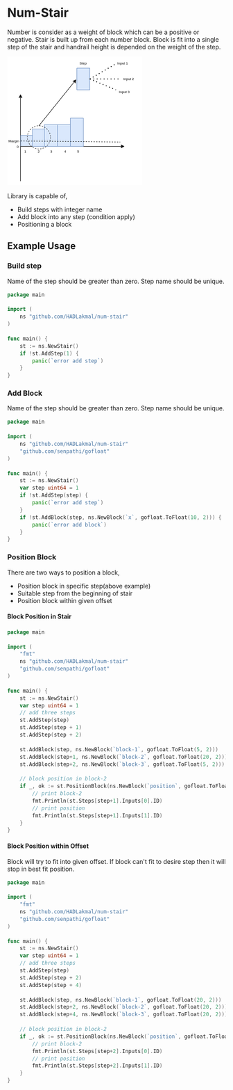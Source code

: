 # Num-Stair

Number is consider as a weight of block which can be a positive or negative.
Stair is built up from each number block. Block is fit into a single step of the stair
and handrail height is depended on the weight of the step.

![Overview](/doc/overview.png)

Library is capable of,

* Build steps with integer name
* Add block into any step (condition apply)
* Positioning a block

## Example Usage

### Build step

Name of the step should be greater than zero. Step name should be unique.

```go
package main

import (
	ns "github.com/HADLakmal/num-stair"
)

func main() {
	st := ns.NewStair()
	if !st.AddStep(1) {
		panic(`error add step`)
	}
}
```

### Add Block

Name of the step should be greater than zero. Step name should be unique.

```go
package main

import (
	ns "github.com/HADLakmal/num-stair"
	"github.com/senpathi/gofloat"
)

func main() {
	st := ns.NewStair()
	var step uint64 = 1
	if !st.AddStep(step) {
		panic(`error add step`)
	}
	if !st.AddBlock(step, ns.NewBlock(`x`, gofloat.ToFloat(10, 2))) {
		panic(`error add block`)
	}
}
```

### Position Block

There are two ways to position a block,

* Position block in specific step(above example)
* Suitable step from the beginning of stair
* Position block within given offset

#### Block Position in Stair

```go
package main

import (
	"fmt"
	ns "github.com/HADLakmal/num-stair"
	"github.com/senpathi/gofloat"
)

func main() {
	st := ns.NewStair()
	var step uint64 = 1
	// add three steps
	st.AddStep(step)
	st.AddStep(step + 1)
	st.AddStep(step + 2)

	st.AddBlock(step, ns.NewBlock(`block-1`, gofloat.ToFloat(5, 2)))
	st.AddBlock(step+1, ns.NewBlock(`block-2`, gofloat.ToFloat(20, 2)))
	st.AddBlock(step+2, ns.NewBlock(`block-3`, gofloat.ToFloat(5, 2)))

	// block position in block-2
	if _, ok := st.PositionBlock(ns.NewBlock(`position`, gofloat.ToFloat(-10, 2))); ok {
		// print block-2
		fmt.Println(st.Steps[step+1].Inputs[0].ID)
		// print position
		fmt.Println(st.Steps[step+1].Inputs[1].ID)
	}
}
```

#### Block Position within Offset

Block will try to fit into given offset. If block can't fit to desire step then it will stop in best fit position.

```go
package main

import (
	"fmt"
	ns "github.com/HADLakmal/num-stair"
	"github.com/senpathi/gofloat"
)

func main() {
	st := ns.NewStair()
	var step uint64 = 1
	// add three steps
	st.AddStep(step)
	st.AddStep(step + 2)
	st.AddStep(step + 4)

	st.AddBlock(step, ns.NewBlock(`block-1`, gofloat.ToFloat(20, 2)))
	st.AddBlock(step+2, ns.NewBlock(`block-2`, gofloat.ToFloat(20, 2)))
	st.AddBlock(step+4, ns.NewBlock(`block-3`, gofloat.ToFloat(20, 2)))

	// block position in block-2
	if _, ok := st.PositionBlock(ns.NewBlock(`position`, gofloat.ToFloat(-10, 2)), ns.Offset(3)); ok {
		// print block-2
		fmt.Println(st.Steps[step+2].Inputs[0].ID)
		// print position
		fmt.Println(st.Steps[step+2].Inputs[1].ID)
	}
}
```
